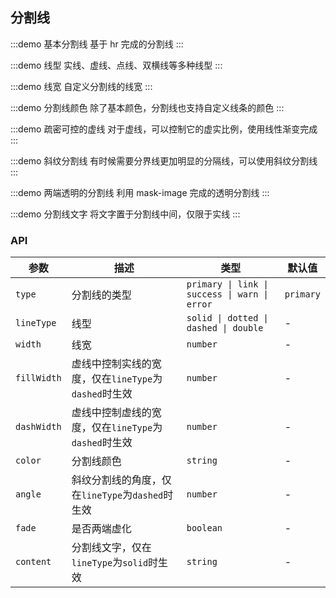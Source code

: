 ## 分割线

:::demo
基本分割线
基于 hr 完成的分割线
<divider-base></divider-base>
:::

:::demo
线型
实线、虚线、点线、双横线等多种线型
<divider-line></divider-line>
:::

:::demo
线宽
自定义分割线的线宽
<divider-width></divider-width>
:::

:::demo
分割线颜色
除了基本颜色，分割线也支持自定义线条的颜色
<divider-color></divider-color>
:::

:::demo
疏密可控的虚线
对于虚线，可以控制它的虚实比例，使用线性渐变完成
<divider-dashed></divider-dashed>
:::

:::demo
斜纹分割线
有时候需要分界线更加明显的分隔线，可以使用斜纹分割线
<divider-oblique></divider-oblique>
:::

:::demo
两端透明的分割线
利用 mask-image 完成的透明分割线
<divider-transparent></divider-transparent>
:::

:::demo
分割线文字
将文字置于分割线中间，仅限于实线
<divider-text></divider-text>
:::

### API

| 参数     | 描述               | 类型                                    | 默认值 |
| -------- | ----------------- | --------------------------------------- | ------ |
|`type`|分割线的类型|`primary \| link \| success \| warn \| error`|`primary`|
|`lineType`|线型|`solid \| dotted \| dashed \| double`|-|
|`width`|线宽|`number`|-|
|`fillWidth`|虚线中控制实线的宽度，仅在`lineType`为`dashed`时生效|`number`|-|
|`dashWidth`|虚线中控制虚线的宽度，仅在`lineType`为`dashed`时生效|`number`|-|
|`color`|分割线颜色|`string`|-|
|`angle`|斜纹分割线的角度，仅在`lineType`为`dashed`时生效|`number`|-|
|`fade`|是否两端虚化|`boolean`|-|
|`content`|分割线文字，仅在`lineType`为`solid`时生效|`string`|-|
